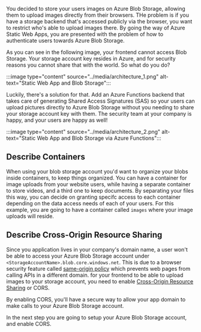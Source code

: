 You decided to store your users images on Azure Blob Storage, allowing them to upload images directly from their browsers. THe problem is if you have a storage backend that's accessed publicly via the browser, you want to restrict who's able to upload images there. By going the way of Azure Static Web Apps, you are presented with the problem of how to authenticate users towards Azure Blob Storage.

As you can see in the following image, your frontend cannot access Blob Storage. Your storage account key resides in Azure, and for security reasons you cannot share that with the world. So what do you do?

:::image type="content" source="../media/architecture_1.png" alt-text="Static Web App and Blob Storage":::

Luckily, there's a solution for that. Add an Azure Functions backend that takes care of generating Shared Access Signatures (SAS) so your users can upload pictures directly to Azure Blob Storage without you needing to share your storage account key with them. The security team at your company is happy, and your users are happy as well!

:::image type="content" source="../media/architecture_2.png" alt-text="Static Web App and Blob Storage via Azure Functions":::

## Describe Containers

When using your blob storage account you'd want to organize your blobs inside containers, to keep things organized. You can have a container for image uploads from your website users, while having a separate container to store videos, and a third one to keep documents. By separating your files this way, you can decide on granting specifc access to each container depending on the data access needs of each of your users. For this example, you are going to have a container called `images` where your image uploads will reside.

## Describe Cross-Origin Resource Sharing

Since you application lives in your company's domain name, a user won't be able to access your Azure Blob Storage account under `<StorageAccountName>.blob.core.windows.net`. This is due to a browser security feature called [same-origin policy](https://www.w3.org/Security/wiki/Same_Origin_Policy) which prevents web pages from calling APIs in a different domain. for your frontend to be able to upload images to your storage account, you need to enable [Cross-Origin Resource Sharing](https://docs.microsoft.com/rest/api/storageservices/cross-origin-resource-sharing--cors--support-for-the-azure-storage-services) or CORS.


By enabling CORS, you'll have a secure way to allow your app domain to make calls to your Azure Blob Storage account.

In the next step you are going to setup your Azure Blob Storage account, and enable CORS.
